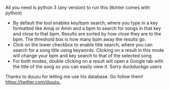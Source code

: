 All you need is python 3 (any version) to run this (tkinter comes with python)

- By default the tool enables key/bpm search, where you type in a key formatted like Amaj or Amin and a bpm to search for songs in that key and close to that bpm. 
  Results are sorted by how close they are to the bpm. The threshold box is how many bpm away the results go.
- Click on the lower checkbox to enable title search, where you can search for a song title using keywords.
  Clicking on a result in this mode will change your bpm and key search to that of the selected song
- For both modes, double clicking on a result will open a Google tab with the title of the song so you can easily view it. Sorry duckduckgo users

Thanks to duuzu for letting me use his database. Go follow them! https://twitter.com/duuzu_
